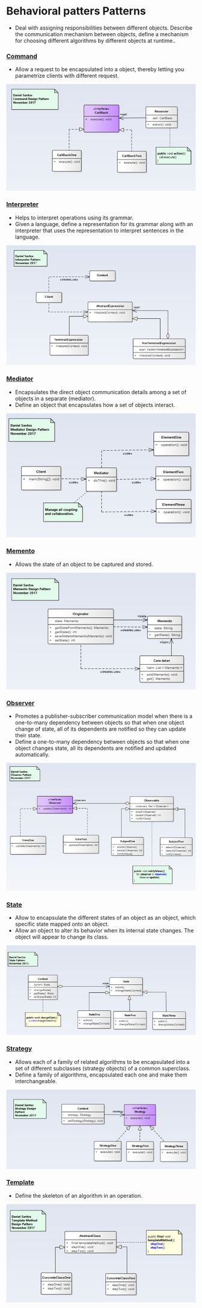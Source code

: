 # Behavioral patters   Patterns
  - Deal with assigning responsibilities between different objects. Describe the communication mechanism between objects, define a mechanism for choosing different algorithms by different objects at runtime..

### [Command](Command/readme.md)
  - Allow a request to be encapsulated into a object, thereby letting you parametrize clients with different request.

![structural](Command/command.png)

### [Interpreter](Interpreter/readme.md)
  - Helps to interpret operations using its grammar.
  - Given a language,   define a representation for its grammar along with an interpreter that uses the representation to interpret sentences in the language.


![structural](Interpreter/interpreter.png)

### [Mediator](Mediator/readme.md)
  - Encapsulates the direct object communication details among a set of objects in a separate (mediator).
  - Define an object that encapsulates how a set of objects interact.

![structural](Mediator/mediator.png)

### [Memento](Memento/readme.md)
  - Allows the state of an object to be captured and stored.

![structural](Memento/memento.png)

### [Observer](Observer/readme.md)
  - Promotes a publisher-subscriber communication model when there is a one-to-many dependency between objects so that when one object change of state, all of its dependents are notified so they can update their state.
  - Define a one-to-many dependency between objects so that when one object changes state, all its dependents are notified and updated automatically.


![structural](Observer/model.png)

### [State](State/readme.md)
  - Allow to encapsulate the different states of an object as an object, which specific state mapped onto an object.
  - Allow an object to alter its behavior when its internal state changes. The object will appear to change its class.


![structural](State/state.png)

### [Strategy](Strategy/readme.md)
  - Allows each of a family of related algorithms to be encapsulated into a set of different subclasses (strategy objects) of a common superclass.
  - Define a family of algorithms,  encapsulated each one and make them interchangeable.


![structural](Strategy/strategy.png)


### [Template](Template/readme.md)
  - Define the skeleton of an algorithm in an operation.

![structural](Template/template.png)
